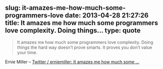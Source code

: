 slug: it-amazes-me-how-much-some-programmers-love
date: 2013-04-28 21:27:26
title: It amazes me how much some programmers love complexity. Doing things...
type: quote
---

> It amazes me how much some programmers love complexity. Doing things the hard way doesn’t prove smarts. It proves you don’t value your time.

Ernie Miller – [Twitter / erniemiller: It amazes me how much some …](https://twitter.com/erniemiller/status/326105838831955968)
